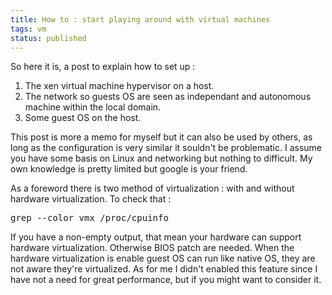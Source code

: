 ```yaml
---
title: How to : start playing around with virtual machines
tags: vm
status: published
---
```


So here it is, a post to explain how to set up :
<ol>
	<li>The xen virtual machine hypervisor on a host.</li>
	<li>The network so guests OS are seen as independant and autonomous machine within the local domain.</li>
	<li>Some guest OS on the host.</li>
</ol>
This post is more a memo for myself but it can also be used by others, as long as the configuration is very similar it souldn't be problematic.

<!--more-->I assume you have some basis on Linux and networking but nothing to difficult. My own knowledge is pretty limited but google is your friend.

As a foreword there is two method of virtualization : with and without hardware virtualization. To check that :
<pre class="brush:shell">grep --color vmx /proc/cpuinfo</pre>
If you have a non-empty output, that mean your hardware can support hardware virtualization. Otherwise BIOS patch are needed. When the hardware virtualization is enable guest OS can run like native OS, they are not aware they're virtualized. As for me I didn't enabled this feature since I have not a need for great performance, but if you might want to consider it.